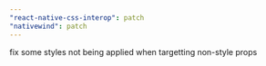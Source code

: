 ```yaml
---
"react-native-css-interop": patch
"nativewind": patch
---
```


fix some styles not being applied when targetting non-style props
